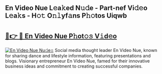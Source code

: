## En Video Nue L𝚎a𝚔ed N𝚞𝚍e - Part-nef Vi𝚍𝚎o L𝚎a𝚔s - H𝚘𝚝 O𝚗𝚕yf𝚊ns P𝚑𝚘tos Uiqwb

# <h2><a href="http://kf36cgc.oniu.top/?m=En+Video+Nue">🔗👉 🔴 En Video Nue P𝚑ot𝚘𝚜 V𝚒d𝚎o</a></h2>

[![En Video Nue Nu𝚍e𝚜](https://i.imgur.com/0qMVB7G.gif)](http://kf36cgc.oniu.top/?m=En+Video+Nue)
Social media thought leader En Video Nue, known for sharing dance and lifestyle information, featuring presentations and blogs. Visionary entrepreneur En Video Nue, famed for their innovative business ideas and commitment to creating successful companies.  
